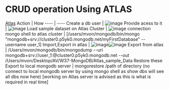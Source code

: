 # CRUD operation Using ATLAS

[Atlas](https://cloud.mongodb.com)
Action | How
---- | ----
Create a db user | ![image](https://user-images.githubusercontent.com/26667491/127851562-9deee13b-7b66-4d32-b061-1e86d9de6ce0.png)
Provide acess to it |  ![image](https://user-images.githubusercontent.com/26667491/127851591-cbc4c0a5-2415-49e0-a4e5-0cb6900228a1.png)
Load sample dataset on Atlas Cluster | ![image](https://user-images.githubusercontent.com/26667491/127851724-b2a357ef-d7de-447e-82ac-e261b636238d.png)
connection mongo shell to atlas cluster | [/users/mvon/mongodb/bin/mongo "mongodb+srv://cluster0.p5yk0.mongodb.net/myFirstDatabase" --username user_1]
Import,Export in atlas | ![image](https://user-images.githubusercontent.com/26667491/127854607-e8035a5a-a5d3-4c27-b35d-2e33cf84c40d.png)![image](https://user-images.githubusercontent.com/26667491/127854718-395af02e-60a0-48dd-872a-e71a6bf7354b.png)
Export from atlas | /Users/mvon/mongodb/bin/mongodump --uri mongodb+srv://user_1:@cluster0.p5yk0.mongodb.net --out /Users/mvon/Desktop/AV/W37-MongoDB/Atlas_sample_Data
Restore these Export to local mongodb server | mongorestore /path of directory (no connect to local mongodb server by using mongo shell as show dbs will see all dbs now here) [working on Atlas server is advised as this is what is required in real time] 

